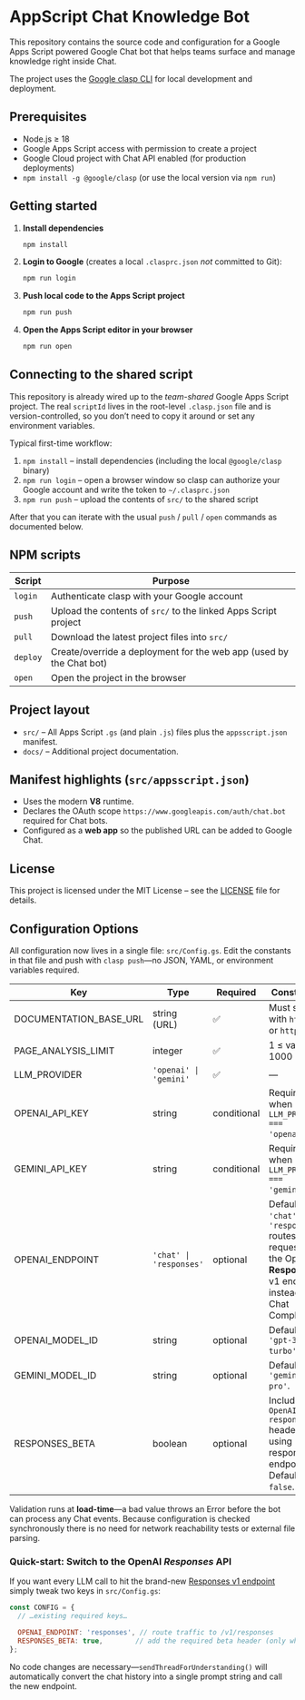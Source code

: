 # AppScript Chat Knowledge Bot

This repository contains the source code and configuration for a Google Apps Script powered Google Chat bot that helps teams surface and manage knowledge right inside Chat.

The project uses the [Google clasp CLI](https://github.com/google/clasp) for local development and deployment.

## Prerequisites

- Node.js ≥ 18
- Google Apps Script access with permission to create a project
- Google Cloud project with Chat API enabled (for production deployments)
- `npm install -g @google/clasp` (or use the local version via `npm run`)

## Getting started

1. **Install dependencies**

   ```bash
   npm install
   ```

2. **Login to Google** (creates a local `.clasprc.json` *not* committed to Git):

   ```bash
   npm run login
   ```

3. **Push local code to the Apps Script project**

   ```bash
   npm run push
   ```

4. **Open the Apps Script editor in your browser**

   ```bash
   npm run open
   ```

## Connecting to the shared script

This repository is already wired up to the *team-shared* Google Apps Script project. The real `scriptId` lives in the root-level `.clasp.json` file and is version-controlled, so you don’t need to copy it around or set any environment variables.

Typical first-time workflow:

1. `npm install` – install dependencies (including the local `@google/clasp` binary)
2. `npm run login` – open a browser window so clasp can authorize your Google account and write the token to `~/.clasprc.json`
3. `npm run push` – upload the contents of `src/` to the shared script

After that you can iterate with the usual `push` / `pull` / `open` commands as documented below.

## NPM scripts

| Script  | Purpose                             |
|---------|-------------------------------------|
| `login` | Authenticate clasp with your Google account |
| `push`  | Upload the contents of `src/` to the linked Apps Script project |
| `pull`  | Download the latest project files into `src/` |
| `deploy`| Create/override a deployment for the web app (used by the Chat bot) |
| `open`  | Open the project in the browser |

## Project layout

- `src/` – All Apps Script `.gs` (and plain `.js`) files plus the `appsscript.json` manifest.
- `docs/` – Additional project documentation.

## Manifest highlights (`src/appsscript.json`)

- Uses the modern **V8** runtime.
- Declares the OAuth scope `https://www.googleapis.com/auth/chat.bot` required for Chat bots.
- Configured as a **web app** so the published URL can be added to Google Chat.

## License

This project is licensed under the MIT License – see the [LICENSE](LICENSE) file for details.

## Configuration Options

All configuration now lives in a single file: `src/Config.gs`. Edit the
constants in that file and push with `clasp push`—no JSON, YAML, or
environment variables required.

| Key | Type | Required | Constraints |
|-----|------|----------|-------------|
| DOCUMENTATION_BASE_URL | string (URL) | ✅ | Must start with `http://` or `https://`. |
| PAGE_ANALYSIS_LIMIT | integer | ✅ | 1 ≤ value ≤ 1000 |
| LLM_PROVIDER | `'openai' \| 'gemini'` | ✅ | — |
| OPENAI_API_KEY | string | conditional | Required when `LLM_PROVIDER === 'openai'`. |
| GEMINI_API_KEY | string | conditional | Required when `LLM_PROVIDER === 'gemini'`. |
| OPENAI_ENDPOINT | `'chat' \| 'responses'` | optional | Defaults to `'chat'`. `'responses'` routes all requests to the OpenAI **Responses** v1 endpoint instead of Chat Completions. |
| OPENAI_MODEL_ID | string | optional | Defaults to `'gpt-3.5-turbo'`. |
| GEMINI_MODEL_ID | string | optional | Defaults to `'gemini-pro'`. |
| RESPONSES_BETA | boolean | optional | Include `OpenAI-Beta: responses=v1` header when using responses endpoint. Defaults to `false`. |

Validation runs at **load-time**—a bad value throws an Error before the bot can
process any Chat events. Because configuration is checked synchronously there
is no need for network reachability tests or external file parsing.


### Quick-start: Switch to the OpenAI *Responses* API

If you want every LLM call to hit the brand-new [Responses v1 endpoint](https://platform.openai.com/docs/api-reference/responses/create) simply tweak two keys in `src/Config.gs`:

```js
const CONFIG = {
  // …existing required keys…

  OPENAI_ENDPOINT: 'responses', // route traffic to /v1/responses
  RESPONSES_BETA: true,        // add the required beta header (only while the endpoint is in beta)
};
```

No code changes are necessary—`sendThreadForUnderstanding()` will automatically
convert the chat history into a single prompt string and call the new
endpoint.



